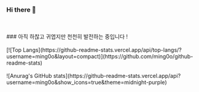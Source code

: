 ### Hi there 👋

<!--
**ming0o/ming0o** is a ✨ _special_ ✨ repository because its `README.md` (this file) appears on your GitHub profile.

Here are some ideas to get you started:

- 🔭 I’m currently working on ...
- 🌱 I’m currently learning ...
- 👯 I’m looking to collaborate on ...
- 🤔 I’m looking for help with ...
- 💬 Ask me about ...
- 📫 How to reach me: ...
- 😄 Pronouns: ...
- ⚡ Fun fact: ...
-->
<br>
<br>
### 아직 하찮고 귀엽지만 천천히 발전하는 중입니다 !
<br>
<br>
[![Top Langs](https://github-readme-stats.vercel.app/api/top-langs/?username=ming0o&layout=compact)](https://github.com/ming0o/github-readme-stats)
<br>
<br>
![Anurag's GitHub stats](https://github-readme-stats.vercel.app/api?username=ming0o&show_icons=true&theme=midnight-purple)
